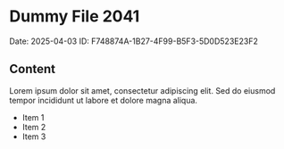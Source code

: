 # Dummy File 2041

Date: 2025-04-03
ID: F748874A-1B27-4F99-B5F3-5D0D523E23F2

## Content

Lorem ipsum dolor sit amet, consectetur adipiscing elit.
Sed do eiusmod tempor incididunt ut labore et dolore magna aliqua.

* Item 1
* Item 2
* Item 3

